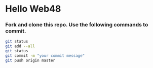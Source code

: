 # Hello Web48

### Fork and clone this repo. Use the following commands to commit.

```sh
git status
git add --all
git status
git commit -m "your commit message"
git push origin master
```
